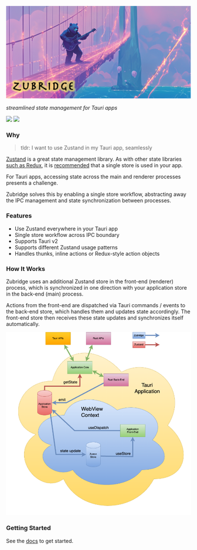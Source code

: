<img alt="zubridge hero image" src="https://raw.githubusercontent.com/goosewobbler/zubridge/main/resources/zubridge-hero.png"/>

_streamlined state management for Tauri apps_

<a href="https://www.npmjs.com/package/@zubridge/tauri" alt="NPM Version">
  <img src="https://img.shields.io/npm/v/@zubridge/tauri" /></a>
<a href="https://www.npmjs.com/package/@zubridge/tauri" alt="NPM Downloads">
  <img src="https://img.shields.io/npm/dw/@zubridge/tauri" /></a>

### Why

> tldr: I want to use Zustand in my Tauri app, seamlessly

[Zustand](https://github.com/pmndrs/zustand) is a great state management library. As with other state libraries [such as Redux](https://redux.js.org/tutorials/fundamentals/part-4-store#redux-store), it is [recommended](https://zustand.docs.pmnd.rs/guides/flux-inspired-practice#recommended-patterns) that a single store is used in your app.

For Tauri apps, accessing state across the main and renderer processes presents a challenge.

Zubridge solves this by enabling a single store workflow, abstracting away the IPC management and state synchronization between processes.

### Features

- Use Zustand everywhere in your Tauri app
- Single store workflow across IPC boundary
- Supports Tauri v2
- Supports different Zustand usage patterns
- Handles thunks, inline actions or Redux-style action objects

### How It Works

Zubridge uses an additional Zustand store in the front-end (renderer) process, which is synchronized in one direction with your application store in the back-end (main) process.

Actions from the front-end are dispatched via Tauri commands / events to the back-end store, which handles them and updates state accordingly. The front-end store then receives these state updates and synchronizes itself automatically.

<img alt="zubridge tauri app architecture" src="https://raw.githubusercontent.com/goosewobbler/zubridge/main/resources/zubridge-tauri-app-architecture.png"/>

### Getting Started

See the [docs](./docs/getting-started.md) to get started.
